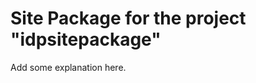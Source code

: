 Site Package for the project "idpsitepackage"
==============================================================

Add some explanation here.
